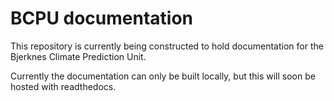 BCPU documentation
==================

This repository is currently being constructed to hold documentation for the
Bjerknes Climate Prediction Unit.

Currently the documentation can only be built locally, but this will soon
be hosted with readthedocs.
